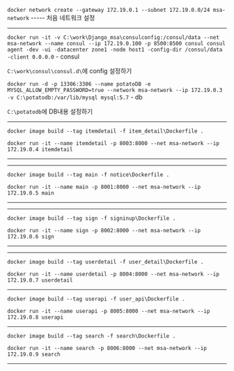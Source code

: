 `docker network create --gateway 172.19.0.1 --subnet 172.19.0.0/24 msa-network`  ----- 처음 네트워크 설정

---------------------

`docker run -it -v C:\work\Django_msa\consulconfig:/consul/data --net msa-network --name consul --ip 172.19.0.100 -p 8500:8500 consul consul agent -dev -ui -datacenter zone1 -node host1 -config-dir /consul/data -client 0.0.0.0` - consul

`C:\work\consul\consul.d\`에 config 설정하기

`docker run -d -p 13306:3306 --name potatoDB -e MYSQL_ALLOW_EMPTY_PASSWORD=true --network msa-network --ip 172.19.0.3 -v C:\potatodb:/var/lib/mysql mysql:5.7` - db

`C:\potatodb`에 DB내용 설정하기

--------------------------------------------------------------------------------------------

`docker image build --tag itemdetail -f item_detail\Dockerfile .`

`docker run -it --name itemdetail -p 8003:8000 --net msa-network --ip 172.19.0.4 itemdetail`

-------------

--------------------------------------------------------------------------------------------

`docker image build --tag main -f notice\Dockerfile .`

`docker run -it --name main -p 8001:8000 --net msa-network --ip 172.19.0.5 main`

-------------

--------------------------------------------------------------------------------------------

`docker image build --tag sign -f signinup\Dockerfile .`

`docker run -it --name sign -p 8002:8000 --net msa-network --ip 172.19.0.6 sign`

-------------

--------------------------------------------------------------------------------------------

`docker image build --tag userdetail -f user_detail\Dockerfile .`

`docker run -it --name userdetail -p 8004:8000 --net msa-network --ip 172.19.0.7 userdetail`

-------------
`docker image build --tag userapi -f user_api\Dockerfile .`

`docker run -it --name userapi -p 8005:8000 --net msa-network --ip 172.19.0.8 userapi`

-------------
`docker image build --tag search -f search\Dockerfile .`

`docker run -it --name search -p 8006:8000 --net msa-network --ip 172.19.0.9 search`

-------------
